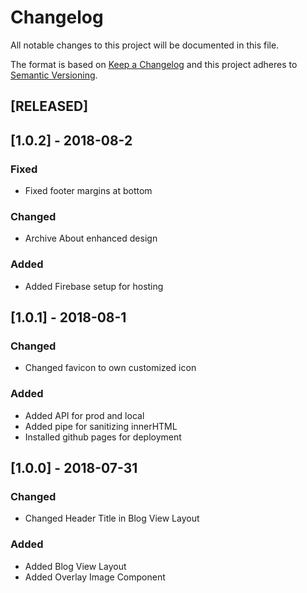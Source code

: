 # Changelog
All notable changes to this project will be documented in this file.

The format is based on [Keep a Changelog](http://keepachangelog.com/en/1.0.0/)
and this project adheres to [Semantic Versioning](http://semver.org/spec/v2.0.0.html).

## [RELEASED] 
## [1.0.2] - 2018-08-2 
### Fixed 
- Fixed footer margins at bottom 
 
### Changed 
- Archive About enhanced design 

### Added 
- Added Firebase setup for hosting

## [1.0.1] - 2018-08-1 
### Changed 
- Changed favicon to own customized icon 

### Added
- Added API for prod and local
- Added pipe for sanitizing innerHTML 
- Installed github pages for deployment

## [1.0.0] - 2018-07-31
### Changed 
- Changed Header Title in Blog View Layout 

### Added 
- Added Blog View Layout 
- Added Overlay Image Component
